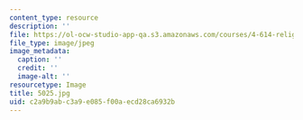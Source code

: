 ```yaml
---
content_type: resource
description: ''
file: https://ol-ocw-studio-app-qa.s3.amazonaws.com/courses/4-614-religious-architecture-and-islamic-cultures-fall-2002/c2a9b9abc3a9e085f00aecd28ca6932b_5025.jpg
file_type: image/jpeg
image_metadata:
  caption: ''
  credit: ''
  image-alt: ''
resourcetype: Image
title: 5025.jpg
uid: c2a9b9ab-c3a9-e085-f00a-ecd28ca6932b
---
```

